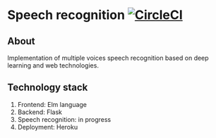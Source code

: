 # Speech recognition  [![CircleCI](https://circleci.com/gh/crazymidnight/speech-recognition.svg?style=svg)](https://circleci.com/gh/crazymidnight/speech-recognition)

## About
Implementation of multiple voices speech recognition based on deep learning and web technologies.

## Technology stack
1. Frontend: Elm language
2. Backend: Flask
3. Speech recognition: in progress
4. Deployment: Heroku
